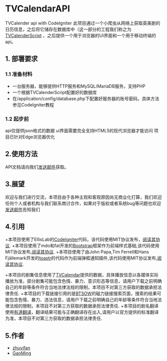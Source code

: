 # TVCalendarAPI
TVCalender api with CodeIgniter
此项目通过一个小爬虫从网络上获取英美剧的日历信息，之后将它储存在数据库中（这一部分的工程我们称之为 <a href="https://github.com/zhuyf8899/TvCalendarShellNew">TVCalenderScript</a> ，之后提供一个用于浏览器的UI界面和一个用于移动终端的api。

## 1. 部署要求
### 1.1 准备材料
+ 一台服务器，能够提供HTTP服务和MySQL/MariaDB服务，支持PHP
+ 一个根据TVCalenderScript配置好的数据库
+ 在/application/config/database.php下配置好服务器的账号密码，具体方法参见CodeIgniter教程
### 1.2 起步前
api仅提供json格式的数据
ui界面需要完全支持HTML5的现代浏览器才能访问
项目已针对Edge浏览器优化
## 2.使用方法
API文档请向我们<a href="mailto:zhuyf8899@gmail.com">发送邮件</a>获取。
## 3.展望
欢迎与我们进行交流，本项目由于各种主观和客观原因尚无商业化打算，我们欢迎任何个人或者机构与我们联系商讨合作，如果对于版权或者系统bug等问题也欢迎<a href="mailto:zhuyf8899@gmail.com">发送邮件</a>告知我们
## 4.引用
+本项目使用了EllisLab的<a href="http://codeigniter.org/">CodeIgniter</a>代码，该代码使用MIT协议发布，<a href="https://github.com/bcit-ci/CodeIgniter/blob/develop/license.txt">阅读其协议</a>.
+本项目使用了mdo和fat开发的<a href="http://getbootstrap.com/">Bootstrap</a>框架作为前端样式基础,该代码使用MIT协议发布,<a href="https://github.com/bcit-ci/CodeIgniter/blob/develop/license.txt">阅读其协议</a>.
+本项目使用了由John Papa,Tim Ferrell和Hans Fjällemark开发的<a href="http://getbootstrap.com/">toastr</a>的代码作为前端弹框通知插件,该代码使用MIT协议发布,<a href="https://opensource.org/licenses/mit-license.php">阅读其协议</a>.

+本项目的剧集信息使用了<a href="http://www.pogdesign.co.uk/cat/">TVCalendar</a>提供的数据，具体播放信息以各媒体实际播放为准，部分剧集可能包含色情、暴力、意识形态等信息，请用户下载之前明确自己的年龄等条件符合当地法律法规的限制，本项目不对第三方获取的数据承担法律责任.
+本项目的下载链接引用的是<a href="https://btio.pw/">BTSOW</a>的磁力链接搜索页面，搜索的结果可能包含色情、暴力、违法信息，请用户下载之前明确自己的年龄等条件符合当地法律法规的限制，本项目不对第三方获取的数据承担法律责任.
+本项目的剧名翻译使用<a href="http://www.youdao.com/">有道翻译</a>，翻译结果可能与正确翻译存在出入,请用户以官方提供的标准翻译为准，本项目不对第三方获取的数据承担法律责任.

## 5.作者
+ <a href="https://github.com/zhuyf8899">zhuyifan</a>
+ <a href="https://github.com/Everyb0dyLies">GaoMing</a>
